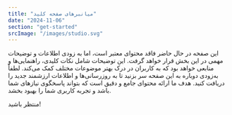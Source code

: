 ```yaml
---
title: "میانبرهای صفحه کلید"
date: "2024-11-06"
section: "get-started"
srcImage: "/images/studio.svg"
---
```


این صفحه در حال حاضر فاقد محتوای معتبر است، اما به زودی اطلاعات و توضیحات مهمی در این بخش قرار خواهد گرفت. این توضیحات شامل نکات کلیدی، راهنمایی‌ها و منابعی خواهد بود که به کاربران در درک بهتر موضوعات مختلف کمک می‌کند. لطفاً به‌زودی دوباره به این صفحه سر بزنید تا به روزرسانی‌ها و اطلاعات ارزشمند جدید را دریافت کنید. هدف ما ارائه محتوای جامع و دقیق است که بتواند پاسخگوی نیازهای شما باشد و تجربه کاربری شما را بهبود بخشد.

منتظر باشید!
